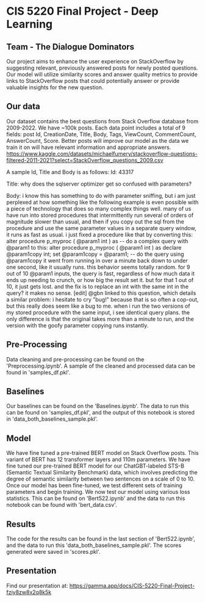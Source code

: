 # CIS 5220 Final Project - Deep Learning
## Team - The Dialogue Dominators
Our project aims to enhance the user experience on StackOverflow by suggesting relevant, previously answered posts for newly posted questions. Our model will utilize similarity scores and answer quality metrics to provide links to StackOverflow posts that could potentially answer or provide valuable insights for the new question.

## Our data
Our dataset contains the best questions from Stack Overflow database from 2009-2022. We have ~100k posts. Each data point includes a total of 9 fields: post Id, CreationDate, Title, Body, Tags, ViewCount, CommentCount, AnswerCount, Score. Better posts will improve our model as the data we train it on will have relevant information and appropriate answers.
https://www.kaggle.com/datasets/michaelfumery/stackoverflow-questions-filtered-2011-2021?select=StackOverflow_questions_2009.csv

A sample Id, Title and Body is as follows:
Id: 43317

Title: why does the sqlserver optimizer get so confused with parameters?

Body: i know this has something to do with parameter sniffing, but i am just perplexed at how something like the following example is even possible with a piece of technology that does so many complex things well.  many of us have run into stored procedures that intermittently run several of orders of magnitude slower than usual, and then if you copy out the sql from the procedure and use the same parameter values in a separate query window, it runs as fast as usual.  i just fixed a procedure like that by converting this:  alter procedure p_myproc (     @param1 int ) as -- do a complex query with @param1   to this:  alter procedure p_myproc (     @param1 int ) as  declare @param1copy int; set @param1copy = @param1;  -- do the query using @param1copy   it went from running in over a minute back down to under one second, like it usually runs.  this behavior seems totally random.  for 9 out of 10 @param1 inputs, the query is fast, regardless of how much data it ends up needing to crunch, or how big the result set it.  but for that 1 out of 10, it just gets lost.  and the fix is to replace an int with the same int in the query?  it makes no sense.  [edit]  @gbn linked to this question, which details a similar problem:    i hesitate to cry "bug!" because that is so often a cop-out, but this really does seem like a bug to me.  when i run the two versions of my stored procedure with the same input, i see identical query plans.  the only difference is that the original takes more than a minute to run, and the version with the goofy parameter copying runs instantly.

## Pre-Processing
Data cleaning and pre-processing can be found on the 'Preprocessing.ipynb'. A sample of the cleaned and processed data can be found in 'samples_df.pkl'.

## Baselines
Our baselines can be found on the 'Baselines.ipynb'. The data to run this can be found on 'samples_df.pkl', and the output of this notebook is stored in 'data_both_baselines_sample.pkl'.

## Model
We have fine tuned a pre-trained BERT model on Stack Overflow posts. This variant of BERT has 12 transformer layers and 110m parameters. We have fine tuned our pre-trained BERT model for our ChatGBT-labeled STS-B (Semantic Textual Similarity Benchmark) data, which involves predicting the degree of semantic similarity between two sentences on a scale of 0 to 10. Once our model has been fine-tuned, we test different sets of training parameters and begin training. We now test our model using various loss statistics. This can be found on 'Bert522.ipynb' and the data to run this notebook can be found with 'bert_data.csv'. 

## Results
The code for the results can be found in the last section of 'Bert522.ipynb', and the data to run this 'data_both_baselines_sample.pkl'. The scores generated were saved in 'scores.pkl'.

## Presentation
Find our presentation at: https://gamma.app/docs/CIS-5220-Final-Project-fziy8zw8x2q8k5k
